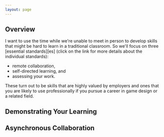 ```yaml
---
layout: page
---
```


## Overview

<!--img class="overview-image" src=""-->

I want to use the time while we're unable to meet in person to develop skills that might be hard to learn in a traditional classroom. So we'll focus on three [essential standards][es] (click on the link for more details about the individual standards):
* remote collaboration,
* self-directed learning, and
* assessing your work.

These turn out to be skills that are highly valued by employers and ones that you are likely to use professionally if you pursue a career in game design or a related field.

## Demonstrating Your Learning

## Asynchronous Collaboration

<!-- Pull in repostitory-scope variables from _data/page.yml -->
